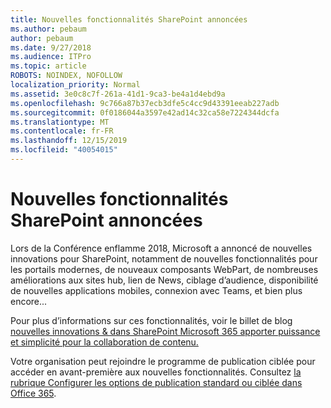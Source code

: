 ```yaml
---
title: Nouvelles fonctionnalités SharePoint annoncées
ms.author: pebaum
author: pebaum
ms.date: 9/27/2018
ms.audience: ITPro
ms.topic: article
ROBOTS: NOINDEX, NOFOLLOW
localization_priority: Normal
ms.assetid: 3e0c8c7f-261a-41d1-9ca3-be4a1d4ebd9a
ms.openlocfilehash: 9c766a87b37ecb3dfe5c4cc9d43391eeab227adb
ms.sourcegitcommit: 0f0186044a3597e42ad14c32ca58e7224344dcfa
ms.translationtype: MT
ms.contentlocale: fr-FR
ms.lasthandoff: 12/15/2019
ms.locfileid: "40054015"
---
```

# <a name="sharepoint-new-features-announced"></a>Nouvelles fonctionnalités SharePoint annoncées

Lors de la Conférence enflamme 2018, Microsoft a annoncé de nouvelles innovations pour SharePoint, notamment de nouvelles fonctionnalités pour les portails modernes, de nouveaux composants WebPart, de nombreuses améliorations aux sites hub, lien de News, ciblage d’audience, disponibilité de nouvelles applications mobiles, connexion avec Teams, et bien plus encore...
  
Pour plus d’informations sur ces fonctionnalités, voir le billet de blog [nouvelles innovations &amp; dans SharePoint Microsoft 365 apporter puissance et simplicité pour la collaboration de contenu.](https://go.microsoft.com/fwlink/?linkid=2026502)
  
Votre organisation peut rejoindre le programme de publication ciblée pour accéder en avant-première aux nouvelles fonctionnalités. Consultez [la rubrique Configurer les options de publication standard ou ciblée dans Office 365](https://docs.microsoft.com/office365/admin/manage/release-options-in-office-365).
